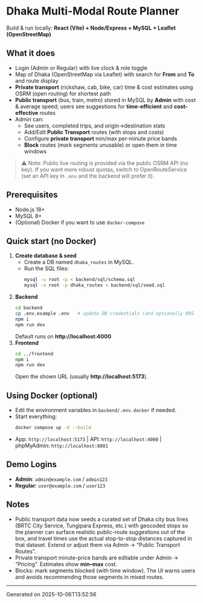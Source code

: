 # Dhaka Multi-Modal Route Planner
Build & run locally: **React (Vite) + Node/Express + MySQL + Leaflet (OpenStreetMap)**

## What it does
- Login (Admin or Regular) with live clock & role toggle
- Map of Dhaka (OpenStreetMap via Leaflet) with search for **From** and **To** and route display
- **Private transport** (rickshaw, cab, bike, car) time & cost estimates using OSRM (open routing) for shortest path
- **Public transport** (bus, train, metro) stored in MySQL by **Admin** with cost & average speed; users see suggestions for **time-efficient** and **cost-effective** routes
- Admin can:
  - See users, completed trips, and origin→destination stats
  - Add/Edit **Public Transport** routes (with stops and costs)
  - Configure **private transport** min/max per-minute price bands
  - **Block** routes (mark segments unusable) or open them in time windows

> ⚠️ Note: Public live routing is provided via the public OSRM API (no key). If you want more robust quotas, switch to OpenRouteService (set an API key in `.env` and the backend will prefer it).

## Prerequisites
- Node.js 18+
- MySQL 8+
- (Optional) Docker if you want to use `docker-compose`

## Quick start (no Docker)
1. **Create database & seed**
   - Create a DB named `dhaka_routes` in MySQL.
   - Run the SQL files:
     ```bash
     mysql -u root -p < backend/sql/schema.sql
     mysql -u root -p dhaka_routes < backend/sql/seed.sql
     ```
2. **Backend**
   ```bash
   cd backend
   cp .env.example .env   # update DB credentials (and optionally ORS key)
   npm i
   npm run dev
   ```
   Default runs on **http://localhost:4000**
3. **Frontend**
   ```bash
   cd ../frontend
   npm i
   npm run dev
   ```
   Open the shown URL (usually **http://localhost:5173**).

## Using Docker (optional)
- Edit the environment variables in `backend/.env.docker` if needed.
- Start everything:
  ```bash
  docker compose up -d --build
  ```
- App: `http://localhost:5173` | API: `http://localhost:4000` | phpMyAdmin: `http://localhost:8081`

## Demo Logins
- **Admin**: `admin@example.com` / `admin123`
- **Regular**: `user@example.com` / `user123`

## Notes
- Public transport data now seeds a curated set of Dhaka city bus lines (BRTC City Service, Tungipara Express, etc.) with geocoded stops so the planner can surface realistic public-route suggestions out of the box, and travel times use the actual stop-to-stop distances captured in that dataset. Extend or adjust them via Admin → “Public Transport Routes”.
- Private transport minute-price bands are editable under Admin → “Pricing”. Estimates show **min–max** cost.
- Blocks: mark segments blocked (with time window). The UI warns users and avoids recommending those segments in mixed routes.

---
Generated on 2025-10-06T13:52:56
